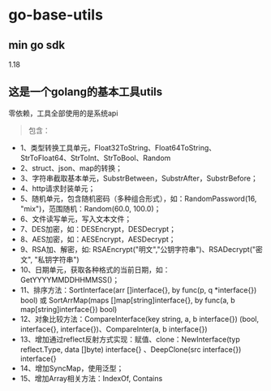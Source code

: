 # go-base-utils

## min go sdk
1.18

## 这是一个golang的基本工具utils
零依赖，工具全部使用的是系统api

>包含：
* 1、类型转换工具单元，Float32ToString、Float64ToString、StrToFloat64、StrToInt、StrToBool、Random
* 2、struct、json、map的转换；
* 3、字符串截取基本单元，SubstrBetween，SubstrAfter，SubstrBefore；
* 4、http请求封装单元；
* 5、随机单元，包含随机密码（多种组合形式），如：RandomPassword(16, "mix")，范围随机：Random(60.0, 100.0)；
* 6、文件读写单元，写入文本文件；
* 7、DES加密，如：DESEncrypt，DESDecrypt；
* 8、AES加密，如：AESEncrypt，AESDecrypt；
* 9、RSA加、解密，如: RSAEncrypt("明文","公钥字符串")、RSADecrypt("密文", "私钥字符串")
* 10、日期单元，获取各种格式的当前日期，如：GetYYYYMMDDHHMMSS()；
* 11、排序方法：SortInterface(arr []interface{}, by func(p, q *interface{}) bool) 或 SortArrMap(maps []map[string]interface{}, by func(a, b map[string]interface{}) bool)
* 12、对象比较方法：CompareInterface(key string, a, b interface{}) (bool, interface{}, interface{})、CompareInter(a, b interface{})
* 13、增加通过reflect反射方式实现：赋值、clone：NewInterface(typ reflect.Type, data []byte) interface{} 、DeepClone(src interface{}) interface{}
* 14、增加SyncMap，使用泛型；
* 15、增加Array相关方法：IndexOf, Contains
